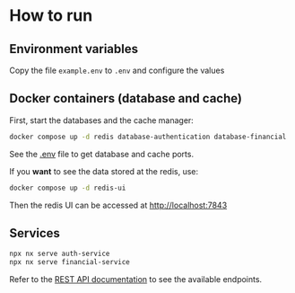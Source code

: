 # How to run

## Environment variables

Copy the file `example.env` to `.env` and configure the values

## Docker containers (database and cache)

First, start the databases and the cache manager:

```sh
docker compose up -d redis database-authentication database-financial
```

See the [.env](../../.env) file to get database and cache ports.

If you **want** to see the data stored at the redis, use:

```sh
docker compose up -d redis-ui
```

Then the redis UI can be accessed at [http://localhost:7843](http://localhost:7843)

## Services

```sh
npx nx serve auth-service
npx nx serve financial-service
```

Refer to the [REST API documentation](./documentation.md) to see the available endpoints.
